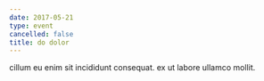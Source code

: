 ```yaml
---
date: 2017-05-21
type: event
cancelled: false
title: do dolor
---
```

cillum eu enim sit incididunt consequat. ex ut labore ullamco mollit.